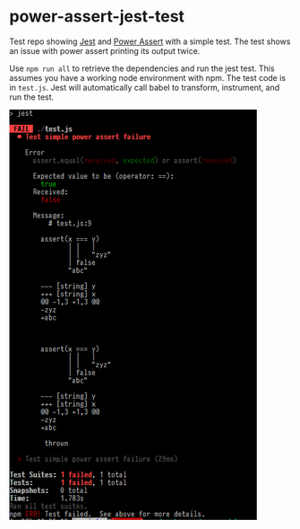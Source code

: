 # power-assert-jest-test

Test repo showing [Jest](https://facebook.github.io/jest/) and [Power Assert](https://github.com/power-assert-js/power-assert) with a simple test.  The test shows an issue with power assert printing its output twice.

Use `npm run all` to retrieve the dependencies and run the jest test.  This assumes you have a working node environment with npm.  The test code is in `test.js`.  Jest will automatically call babel to transform, instrument, and run the test.


![Example Output](output.png)
